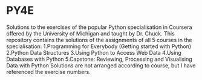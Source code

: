 # PY4E
Solutions to the exercises of the popular Python specialisation in Coursera offered by the University of Michigan and taught by Dr. Chuck.
This repository contains the solutions of the assignments of all 5 courses in the specialisation:
  1.Programming for Everybody (Getting started with Python)
  2.Python Data Structures
  3.Using Python to Access Web Data
  4.Using Databases with Python
  5.Capstone: Reviewing, Processing and Visualising Data with Python
Solutions are not arranged according to course, but I have referenced the exercise numbers.
